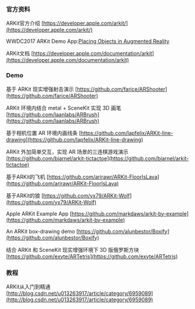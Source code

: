 ### 官方资料

ARKit官方介绍 [https://developer.apple.com/arkit/](https://developer.apple.com/arkit/)

WWDC2017 ARKit Demo App:[Placing Objects in Augmented Reality](https://developer.apple.com/sample-code/wwdc/2017/PlacingObjects.zip)
 
ARKit文档 [https://developer.apple.com/documentation/arkit](https://developer.apple.com/documentation/arkit)

### Demo

基于 ARKit 现实增强射击演示 [https://github.com/farice/ARShooter](https://github.com/farice/ARShooter)

ARKit 环境内结合 metal + SceneKit 实现 3D 画笔 [https://github.com/laanlabs/ARBrush](https://github.com/laanlabs/ARBrush)

基于相机位置 AR 环境内画线条 [https://github.com/lapfelix/ARKit-line-drawing](https://github.com/lapfelix/ARKit-line-drawing)

ARKit 外加简单交互，实现 AR 场景的三连棋游戏演示 [https://github.com/bjarnel/arkit-tictactoe](https://github.com/bjarnel/arkit-tictactoe)

基于ARKit的飞机 [https://github.com/arirawr/ARKit-FloorIsLava](https://github.com/arirawr/ARKit-FloorIsLava)

基于ARKit的狼 [https://github.com/yx79/ARKit-Wolf](https://github.com/yx79/ARKit-Wolf)

Apple ARKit Example App [https://github.com/markdaws/arkit-by-example](https://github.com/markdaws/arkit-by-example)

An ARKit box-drawing demo [https://github.com/alunbestor/Boxify](https://github.com/alunbestor/Boxify)

结合 ARKit 和 SceneKit 现实增强环境下 3D 版俄罗斯方块 [https://github.com/exyte/ARTetris](https://github.com/exyte/ARTetris)

### 教程

ARKit从入门到精通 [http://blog.csdn.net/u013263917/article/category/6959089](http://blog.csdn.net/u013263917/article/category/6959089)

